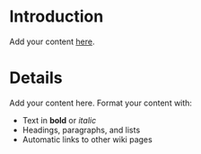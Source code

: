 # Introduction #

Add your content [here](http://code.google.com/p/crudframework/source).


# Details #

Add your content here.  Format your content with:
  * Text in **bold** or _italic_
  * Headings, paragraphs, and lists
  * Automatic links to other wiki pages